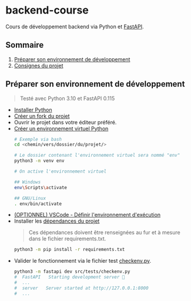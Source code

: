 # backend-course

Cours de développement backend via Python et [FastAPI](https://fastapi.tiangolo.com/).

## Sommaire

1. [Préparer son environnement de développement](#préparer-son-environnement-de-développement)
2. [Consignes du projet](#consignes-du-projet)


## Préparer son environnement de développement

> Testé avec Python 3.10 et FastAPI 0.115

- [Installer Python](https://wiki.python.org/moin/BeginnersGuide/Download)
- [Créer un fork du projet](https://docs.github.com/fr/pull-requests/collaborating-with-pull-requests/working-with-forks/fork-a-repo#forking-a-repository)
- Ouvrir le projet dans votre éditeur préféré.
- [Créer un environnement virtuel Python](https://docs.python.org/3/tutorial/venv.html)
    ```bash
    # Exemple via bash
    cd <chemin/vers/dossier/du/projet/>

    # Le dossier contenant l'environnement virtuel sera nommé "env"
    python3 -m venv env

    # On active l'environnement virtuel
    
    ## Windows
    env\Scripts\activate
    
    ## GNU/Linux
    . env/bin/activate
    ```
- [(OPTIONNEL) VSCode - Définir l'environnement d'exécution](https://code.visualstudio.com/docs/python/environments#_working-with-python-interpreters)
- Installer les [dépendances du projet](requirements.txt)
    > Ces dépendances doivent être renseignées au fur et à mesure dans le fichier requirements.txt.
    ```bash
    python3 -m pip install -r requirements.txt
    ```
- Valider le fonctionnement via le fichier test [checkenv.py](src/tests/checkenv.py).
    ```bash
    python3 -m fastapi dev src/tests/checkenv.py
    #  FastAPI   Starting development server 🚀
    #  ...
    #  server   Server started at http://127.0.0.1:8000
    #  ...
    ```
